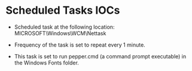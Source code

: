 # Scheduled Tasks IOCs

- Scheduled task at the following location:
MICROSOFT\Windows\WCM\Nettask

- Frequency of the task is set to repeat every 1 minute.

- This task is set to run pepper.cmd (a command prompt executable) in the Windows Fonts folder.